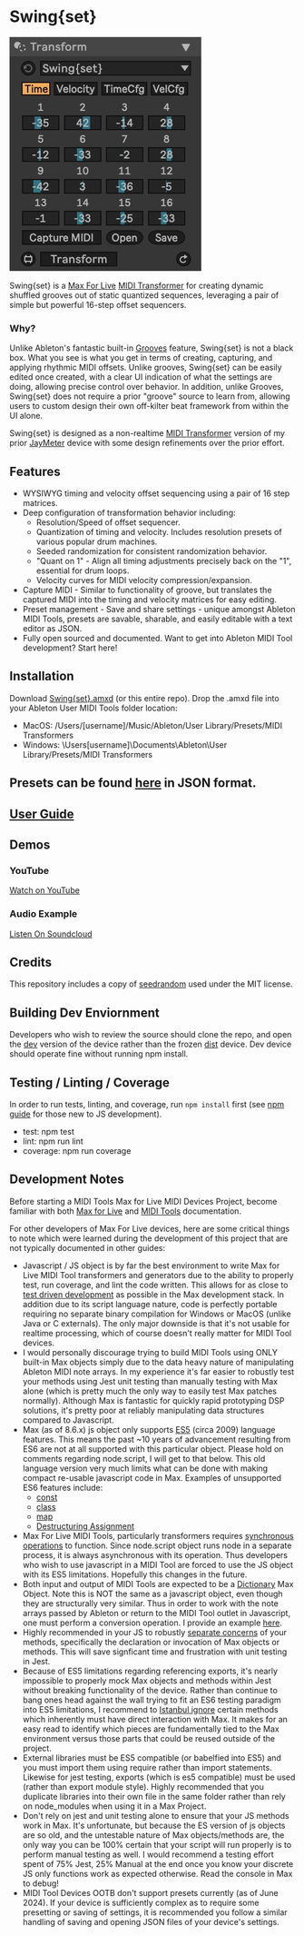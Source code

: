 # Swing{set}

![screenshot](/guide/scnsht1.png)

Swing{set} is a [Max For Live](https://www.ableton.com/en/live/max-for-live/) [MIDI Transformer](https://www.ableton.com/en/live-manual/12/midi-tools/) for creating dynamic shuffled grooves out of static quantized sequences, leveraging a pair of simple but powerful 16-step offset sequencers.

### Why?
Unlike Ableton's fantastic built-in [Grooves](https://www.ableton.com/en/manual/using-grooves/) feature, Swing{set} is not a black box. What you see is what you get in terms of creating, capturing, and applying rhythmic MIDI offsets. Unlike grooves, Swing{set} can be easily edited once created, with a clear UI indication of what the  settings are doing, allowing precise control over behavior. In addition, unlike Grooves, Swing{set} does not require a prior "groove" source to learn from, allowing users to custom design their own off-kilter beat framework from within the UI alone.

Swing{set} is designed as a non-realtime [MIDI Transformer](https://www.youtube.com/watch?v=E5rHIzm8sck) version of my prior [JayMeter](https://github.com/adriananders/JayMeter-Max4Live) device with some design refinements over the prior effort.

## Features

- WYSIWYG timing and velocity offset sequencing using a pair of 16 step matrices.
- Deep configuration of transformation behavior including:
    - Resolution/Speed of offset sequencer.
    - Quantization of timing and velocity. Includes resolution presets of various popular drum machines.
    - Seeded randomization for consistent randomization behavior.
    - "Quant on 1" - Align all timing adjustments precisely back on the "1", essential for drum loops.
    - Velocity curves for MIDI velocity compression/expansion.
- Capture MIDI - Similar to functionality of groove, but translates the captured MIDI into the timing and velocity matrices for easy editing.
- Preset management - Save and share settings - unique amongst Ableton MIDI Tools, presets are savable, sharable, and easily editable with a text editor as JSON.
- Fully open sourced and documented. Want to get into Ableton MIDI Tool development? Start here!

## Installation
Download [Swing{set}.amxd](Swing{set}.amxd) (or this entire repo). Drop the .amxd file into your Ableton User MIDI Tools folder location:
- MacOS: /Users/[username]/Music/Ableton/User Library/Presets/MIDI Transformers
- Windows: \Users\[username]\Documents\Ableton\User Library/Presets/MIDI Transformers

## Presets can be found [here](/presets) in JSON format.

## [User Guide](/guide/GUIDE.md)

## Demos

### YouTube

[Watch on YouTube](https://youtu.be/Prog_ZwvrlI)

### Audio Example

[Listen On Soundcloud](https://on.soundcloud.com/4sdqLhvk6hxhc7Zt8)

## Credits
This repository includes a copy of [seedrandom](https://github.com/davidbau/seedrandom) used under the MIT license.

## Building Dev Enviornment

Developers who wish to review the source should clone the repo, and open the [dev](/src/Swing{set}-dev.amxd) version of the device rather than the frozen [dist](Swing{set}-dev.amxd) device. Dev device should operate fine without running npm install.

## Testing / Linting / Coverage

In order to run tests, linting, and coverage, run `npm install` first (see [npm guide](https://docs.npmjs.com/downloading-and-installing-node-js-and-npm) for those new to JS development).

- test: npm test
- lint: npm run lint
- coverage: npm run coverage

## Development Notes

Before starting a MIDI Tools Max for Live MIDI Devices Project, become familiar with both [Max for Live](https://docs.cycling74.com/max8/vignettes/doclive) and [MIDI Tools](https://docs.cycling74.com/max8/vignettes/live_miditools) documentation.

For other developers of Max For Live devices, here are some critical things to note which were learned during the development of this project that are not typically documented in other guides:

- Javascript / JS object is by far the best environment to write Max for Live MIDI Tool transformers and generators due to the ability to properly test, run coverage, and lint the code written. This allows for as close to [test driven development](https://en.wikipedia.org/wiki/Test-driven_development) as possible in the Max development stack. In addition due to its script language nature, code is perfectly portable requiring no separate binary compilation for Windows or MacOS (unlike Java or C externals). The only major downside is that it's not usable for realtime  processing, which of course doesn't really matter for MIDI Tool devices.
- I would personally discourage trying to build MIDI Tools using ONLY built-in Max objects simply due to the data heavy nature of manipulating Ableton MIDI note arrays. In my experience it's far easier to robustly test your methods using Jest unit testing than manually testing with Max alone (which is pretty much the only way to easily test Max patches normally). Although Max is fantastic for quickly rapid prototyping DSP solutions, it's pretty poor at reliably manipulating data structures compared to Javascript.
- Max (as of 8.6.x) js object only supports [ES5](https://cycling74.com/forums/what-ecmascript-version-is-used-in-max-for-javascript) (circa 2009) language features. This means the past ~10 years of advancement resulting from ES6 are not at all supported with this particular object. Please hold on comments regarding node.script, I will get to that below. This old language version very much limits what can be done with making compact re-usable javascript code in Max. Examples of unsupported ES6 features include:
    - [const](https://developer.mozilla.org/en-US/docs/Web/JavaScript/Reference/Statements/const)
    - [class](https://developer.mozilla.org/en-US/docs/Web/JavaScript/Reference/Classes)
    - [map](https://developer.mozilla.org/en-US/docs/Web/JavaScript/Reference/Global_Objects/Map)
    - [Destructuring Assignment](https://developer.mozilla.org/en-US/docs/Web/JavaScript/Reference/Operators/Destructuring_assignment)
- Max For Live MIDI Tools, particularly transformers requires [synchronous operations](https://cycling74.com/forums/using-nodescript-in-midi-generator-for-ableton-12#reply-661cf00bcb025000137cbe37) to function. Since node.script object runs node in a separate process, it is always asynchronous with its operation. Thus developers who wish to use javascript in a MIDI Tool are forced to use the JS object with its ES5 limitations. Hopefully this changes in the future.
- Both input and output of MIDI Tools are expected to be a [Dictionary](https://docs.cycling74.com/max8/vignettes/dictionaries) Max Object. Note this is NOT the same as a javascript object, even though they are structurally very similar. Thus in order to work with the note arrays passed by Ableton or return to the MIDI Tool outlet in Javascript, one must perform a conversion operation. I provide an example [here](https://github.com/adriananders/swingset-m4l-miditool/blob/main/src/swingSet.js#L500).
- Highly recommended in your JS to robustly [separate concerns](https://en.wikipedia.org/wiki/Separation_of_concerns#:~:text=Separation%20of%20concerns%20is%20a%20form%20of%20abstraction.,reuse%20of%20more%20optimized%20code.) of your methods, specifically the declaration or invocation of Max objects or methods. This will save signficant time and frustration with unit testing in Jest.
- Because of ES5 limitations regarding referencing exports, it's nearly impossible to properly mock Max objects and methods within Jest without breaking functionality of the device. Rather than continue to bang ones head against the wall trying to fit an ES6 testing paradigm into ES5 limitations, I recommend to [Istanbul ignore](https://github.com/gotwarlost/istanbul/blob/master/ignoring-code-for-coverage.md) certain methods which inherently must have direct interaction with Max. It makes for an easy read to identify which pieces are fundamentally tied to the Max environment versus those parts that could be reused outside of the project.
- External libraries must be ES5 compatible (or babelfied into ES5) and you must import them using require rather than import statements. Likewise for jest testing, exports (which is es5 compatible) must be used (rather than export module style). Highly recommended that you duplicate libraries into their own file in the same folder rather than rely on node_modules when using it in a Max Project.
- Don't rely on jest and unit testing alone to ensure that your JS methods work in Max. It's unfortunate, but because the ES version of js objects are so old, and the untestable nature of Max objects/methods are, the only way you can be 100% certain that your script will run properly is to perform manual testing as well. I would recommend a testing effort spent of 75% Jest, 25% Manual at the end once you know your discrete JS only functions work as expected otherwise. Read the console in Max to debug!
- MIDI Tool Devices OOTB don't support presets currently (as of June 2024). If your device is sufficiently complex as to require some presetting or saving of settings, it is recommended you follow a similar handling of saving and opening JSON files of your device's settings.